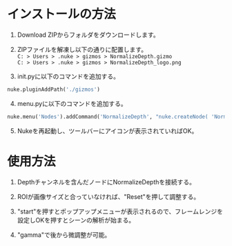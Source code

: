 インストールの方法
==========================

1. Download ZIPからフォルダをダウンロードします。

2. ZIPファイルを解凍し以下の通りに配置します。   
`C: > Users > .nuke > gizmos > NormalizeDepth.gizmo`  
`C: > Users > .nuke > gizmos > NormalizeDepth_logo.png`

3. init.pyに以下のコマンドを追加する。  
```py
nuke.pluginAddPath('./gizmos')
```

4. menu.pyに以下のコマンドを追加する。
```py
nuke.menu('Nodes').addCommand('NormalizeDepth', "nuke.createNode( 'NormalizeDepth.gizmo')", icon ='NormalizeDepth_logo.png')
```

5. Nukeを再起動し、ツールバーにアイコンが表示されていればOK。


使用方法
==========================

1. Depthチャンネルを含んだノードにNormalizeDepthを接続する。  

2. ROIが画像サイズと合っていなければ、"Reset"を押して調整する。 

3. "start"を押すとポップアップメニューが表示されるので、フレームレンジを設定しOKを押すとシーンの解析が始まる。

4. "gamma"で後から微調整が可能。
